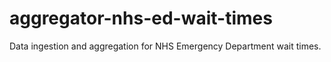 # aggregator-nhs-ed-wait-times
Data ingestion and aggregation for NHS Emergency Department wait times.
